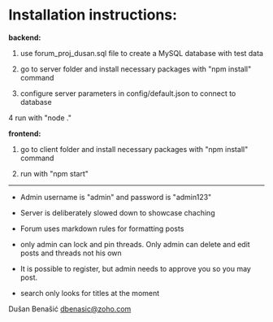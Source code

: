 # Installation instructions:

**backend:**

1. use forum_proj_dusan.sql file to create a MySQL database with test data 

2. go to server folder and install necessary packages with "npm install" command

3. configure server parameters in config/default.json to connect to database

4 run with "node ."

**frontend:**

1. go to client folder and install necessary packages with "npm install" command

2. run with "npm start"

------------------------

- Admin username is "admin" and password is "admin123"

- Server is deliberately slowed down to showcase chaching

- Forum uses markdown rules for formatting posts

- only admin can lock and pin threads. Only admin can delete and edit posts and threads not his own

- It is possible to register, but admin needs to approve you so you may post.

- search only looks for titles at the moment

Dušan Benašić dbenasic@zoho.com